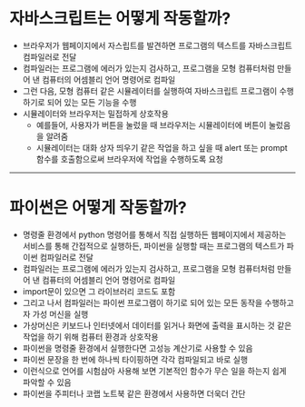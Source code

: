 # 자바스크립트는 어떻게 작동할까?
- 브라우저가 웹페이지에서 자스립트를 발견하면 프로그램의 텍스트를 자바스크립트 컴파일러로 전달
- 컴파일러는 프로그램에 에러가 있는지 검사하고, 프로그램을 모형 컴퓨터처럼 만들어 낸 컴퓨터의 어셈블리 언어 명령어로 컴파일
- 그런 다음, 모형 컴퓨터 같은 시뮬레이터를 실행하여 자바스크립트 프로그램이 수행하기로 되어 있는 모든 기능을 수행
- 시뮬레이터와 브라우저는 밀접하게 상호작용
  * 예를들어, 사용자가 버튼을 눌렀을 때 브라우저는 시뮬레이터에 버튼이 눌렀음을 알려줌
  * 시뮬레이터는 대화 상자 띄우기 같은 작업을 하고 싶을 때 alert 또는 prompt 함수를 호출함으로써 브라우저에 작업을 수행하도록 요청

-----

# 파이썬은 어떻게 작동할까?
- 명령줄 환경에서 python 명령어를 통해서 직접 실행하든 웹페이지에서 제공하는 서비스를 통해 간접적으로 실행하든, 파이썬을 실행할 때는 프로그램의 텍스트가 파이썬 컴파일러로 전달
- 컴파일러는 프로그램에 에러가 있는지 검사하고, 프로그램을 모형 컴퓨터처럼 만들어 낸 컴퓨터의 어셈블리 언어 명령어로 컴파일
- import문이 있으면 그 라이브러리 코드도 포함
- 그리고 나서 컴파일러는 파이썬 프로그램이 하기로 되어 있는 모든 동작을 수행하고자 가성 머신을 실행
- 가상머신은 키보드나 인터넷에서 데이터를 읽거나 화면에 출력을 표시하는 것 같은 작업을 하기 위해 컴퓨터 환경과 상호작용
- 파이썬을 명령줄 환경에서 실행한다면 고성능 계산기로 사용할 수 있음
- 파이썬 문장을 한 번에 하나씩 타이핑하면 각각 컴파일되고 바로 실행
- 이런식으로 언어를 시험삼아 사용해 보면 기본적인 함수가 무슨 일을 하는지 쉽게 파악할 수 있음
- 파이썬을 주피터나 코랩 노트북 같은 환경에서 사용하면 더욱더 간단